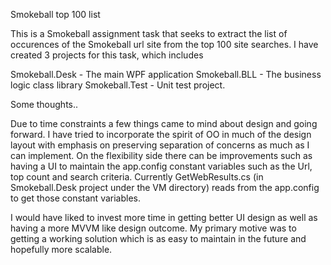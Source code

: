 Smokeball top 100 list

This is a Smokeball assignment task that seeks to extract the list of occurences of the 
Smokeball url site from the top 100 site searches.
I have created 3 projects for this task, which includes 

Smokeball.Desk - The main WPF application
Smokeball.BLL - The business logic class library 
Smokeball.Test - Unit test project.

Some thoughts..

Due to time constraints a few things came to mind about design and going forward.
I have tried to incorporate the spirit of OO in much of the design layout with emphasis
on preserving separation of concerns as much as I can implement.
On the flexibility side there can be improvements such as having a UI to maintain the app.config
constant variables such as the Url, top count and search criteria. Currently GetWebResults.cs 
(in Smokeball.Desk project under the VM directory) reads from the app.config to get those constant variables.

I would have liked to invest more time in getting better UI design as well as having a more MVVM
like design outcome. My primary motive  was to getting a working solution which is as
easy to maintain in the future and hopefully more scalable.
